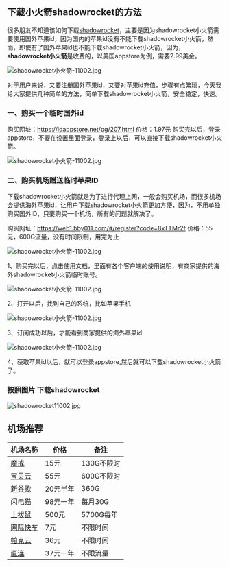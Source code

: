 ## 下载小火箭shadowrocket的方法

很多朋友不知道该如何下载[shadowrocket](https://shadowrocket.ink/zh)，主要是因为shadowrocket小火箭需要使用国外苹果id，因为国内的苹果id没有不能下载shadowrocket小火箭，然而，即使有了国外苹果id也不能下载shadowrocket小火箭，因为，**shadowrocket小火箭**是收费的，以美国appstore为例，需要2.99美金。

![shadowrocket小火箭-11002.jpg](https://shadowrocket.ink/img/shadowrocket小火箭-11001.jpg)

对于用户来说，又要注册国外苹果id，又要对苹果id充值，步骤有点繁琐，今天我给大家提供几种简单的方法，简单下载shadowrocket小火箭，安全稳定，快速。

### 一、购买一个临时国外id

购买网址：https://idappstore.net/pg/207.html
价格：1.97元
购买完以后，登录appstore，不要在设置里面登录，登录上以后，可以直接下载shadowrocket小火箭。

![shadowrocket小火箭-11002.jpg](https://shadowrocket.ink/img/shadowrocket小火箭-11002.jpg)

### 二、购买机场赠送临时苹果ID

下载shadowrocket小火箭就是为了进行代理上网，一般会购买机场，而很多机场会提供海外苹果id，让用户下载shadowrocket小火箭更加方便，因为，不用单独购买国外ID，只要购买一个机场，所有的问题就解决了。

购买网址：https://web1.bby011.com/#/register?code=8xTTMr2f
价格：55元，600G流量，没有时间限制，用完为止

![shadowrocket小火箭-11002.jpg](https://shadowrocket.ink/img/shadowrocket小火箭-11003.jpg)

1、购买完以后，点击使用文档，里面有各个客户端的使用说明，有商家提供的海外shadowrocket小火箭临时账号。

![shadowrocket小火箭-11002.jpg](https://shadowrocket.ink/img/shadowrocket小火箭-11004.jpg)

2、打开以后，找到自己的系统，比如苹果手机

![shadowrocket小火箭-11002.jpg](https://shadowrocket.ink/img/shadowrocket小火箭-11005.jpg)

3、订阅成功以后，才能看到商家提供的海外苹果id

![shadowrocket小火箭-11002.jpg](https://shadowrocket.ink/img/shadowrocket小火箭-11006.jpg)

4、获取苹果id以后，就可以登录appstore,然后就可以下载shadowrocket小火箭了。

### 按照图片 下载shadowrocket

![shadowrocket11002.jpg](https://shadowrocket.ink/img/shadowrocket11002.jpg)
## 机场推荐

| 机场名称 | 价格 | 备注     |
|------|----------|--------------|
| [魔戒](https://www.mojie.me/#/register?code=BpCuERz0)    | 15元     | 130G不限时 |
| [宝贝云](https://web1.bby011.com/#/register?code=8xTTMr2f)    | 55元     | 600G不限时   |
| [新谷歌](https://xingoogle0.cc/auth/register?code=in46IT)    | 20元半年     | 360G       |
| [闪电猫](https://webinv02.sc-aff.cc/auth/register?code=ZqlwT1UL)    | 98元一年     | 每月30G       |
| [土拔鼠](https://tuboshu.io/auth/register?code=6ulsZW)    | 500元     | 5700G每年       |
| [网际快车](https://wjkc66.vip?c=REZUOC)    | 7元     | 不限时间       |
| [帕克云](https://jump.923ka.com/#login?code=Ax6eLJs9)    | 36元     | 不限时间       |
| [直连](https://bnb.lat/buy/3)    | 37元一年     | 不限流量       |
